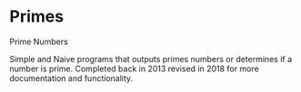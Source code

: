 # Primes
Prime Numbers

Simple and Naive programs that outputs primes numbers or determines if a number is prime. Completed back in 2013 revised in 2018 for more documentation and functionality.
